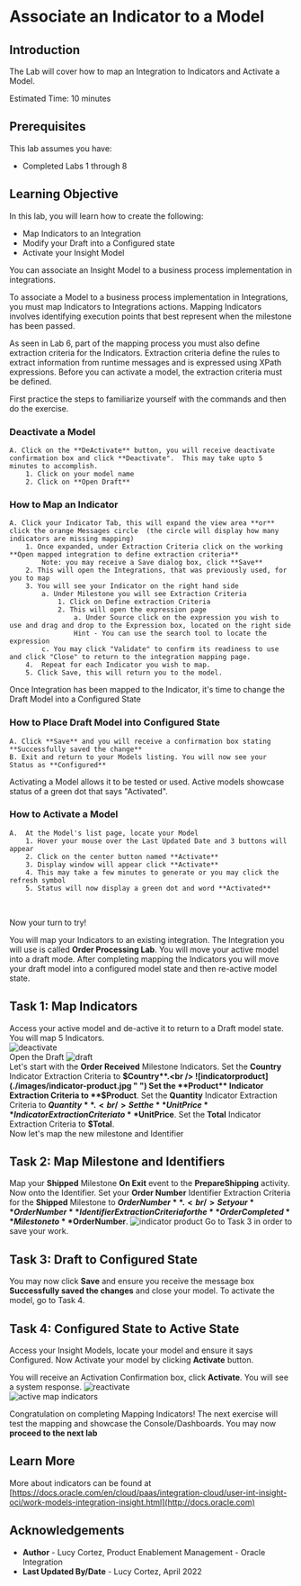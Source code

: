 # Associate an Indicator to a Model

## Introduction

The Lab will cover how to map an Integration to Indicators and Activate a Model.

Estimated Time: 10 minutes

## Prerequisites

This lab assumes you have:

- Completed Labs 1 through 8

## Learning Objective

In this lab, you will learn how to create the following:

- Map Indicators to an Integration
- Modify your Draft into a Configured state
- Activate your Insight Model

You can associate an Insight Model to a business process implementation in integrations.

To associate a Model to a business process implementation in Integrations, you must map Indicators to Integrations actions.  Mapping Indicators involves identifying execution points that best represent when the milestone has been passed.

As seen in Lab 6, part of the mapping process you must also define extraction criteria for the Indicators. Extraction criteria define the rules to extract information from runtime messages and is expressed using XPath expressions. Before you can activate a model, the extraction criteria must be defined.

First practice the steps to familiarize yourself with the commands and then do the exercise.

### Deactivate a Model

    A. Click on the **DeActivate** button, you will receive deactivate confirmation box and click **Deactivate".  This may take upto 5 minutes to accomplish. 
        1. Click on your model name
        2. Click on **Open Draft**

### How to Map an Indicator

    A. Click your Indicator Tab, this will expand the view area **or** click the orange Messages circle  (the circle will display how many indicators are missing mapping) 
        1. Once expanded, under Extraction Criteria click on the working **Open mapped integration to define extraction criteria**
            Note: you may receive a Save dialog box, click **Save**
        2. This will open the Integrations, that was previously used, for you to map 
        3. You will see your Indicator on the right hand side
            a. Under Milestone you will see Extraction Criteria
                1. Click on Define extraction Criteria
                2. This will open the expression page
                    a. Under Source click on the expression you wish to use and drag and drop to the Expression box, located on the right side 
                    Hint - You can use the search tool to locate the expression 
            c. You may click "Validate" to confirm its readiness to use and click "Close" to return to the integration mapping page.
        4.  Repeat for each Indicator you wish to map.
        5. Click Save, this will return you to the model.

Once Integration has been mapped to the Indicator, it's time to change the Draft Model into a Configured State <br />

### How to Place Draft Model into Configured State

    A. Click **Save** and you will receive a confirmation box stating **Successfully saved the change**
    B. Exit and return to your Models listing. You will now see your Status as **Configured**

Activating a Model allows it to be tested or used. Active models showcase status of a green dot that says "Activated". <br />

### How to Activate a Model

    A.  At the Model's list page, locate your Model
        1. Hover your mouse over the Last Updated Date and 3 buttons will appear
        2. Click on the center button named **Activate**
        3. Display window will appear click **Activate**
        4. This may take a few minutes to generate or you may click the refresh symbol
        5. Status will now display a green dot and word **Activated**

 <br />

Now your turn to try!

 You will map your Indicators to an existing integration. The Integration you will use is called **Order Processing Lab**. You will move your active model into a draft mode. After completing mapping the Indicators you will move your draft model into a configured model state and then re-active model state.

## Task 1: Map Indicators

Access your active model and de-active it to return to a Draft model state. You will map 5 Indicators.<br />
![deactivate](./images/deactivate.jpg " ") <br />
Open the Draft
![draft](./images/draft.jpg " ")  <br />
Let's start with the **Order Received** Milestone Indicators. Set the **Country** Indicator Extraction Criteria to **$Country**.<br />
![indicatorproduct](./images/indicator-product.jpg " ")
 Set the **Product** Indicator Extraction Criteria to **$Product**. Set the **Quantity** Indicator Extraction Criteria to **$Quantity**. <br />
Set the **UnitPrice** Indicator Extraction Criteria to **$UnitPrice**. Set the **Total** Indicator Extraction Criteria to **$Total**. <br />
Now let's map the new milestone and Identifier <br />

## Task 2: Map Milestone and Identifiers  

Map your **Shipped** Milestone **On Exit** event to the **PrepareShipping** activity. <br />
Now onto the Identifier. Set your **Order Number** Identifier Extraction Criteria for the **Shipped** Milestone to **$OrderNumber**.<br />
Set your **Order Number** Identifier Extraction Criteria for the **Order Completed** Milestone to **$OrderNumber**.
![indicator product](./images/shipped-milestone.jpg " ")
 Go to Task 3 in order to save your work.<br />

## Task 3: Draft to Configured State

You may now click **Save** and ensure you receive the message box **Successfully saved the changes** and close your model. To activate the model, go to Task 4.

## Task 4: Configured State to Active State

Access your Insight Models, locate your model and ensure it says Configured. Now Activate your model by clicking **Activate** button.

You will receive an Activation Confirmation box, click **Activate**. You will see a system response.
![reactivate](./images/reactivate.jpg " ")  <br />
![active map indicators](./images/activate-map-indicators.jpg " ")  <br />

Congratulation on completing Mapping Indicators! The next exercise will test the mapping and showcase the Console/Dashboards. You may now **proceed to the next lab**

## Learn More

More about indicators can be found at [https://docs.oracle.com/en/cloud/paas/integration-cloud/user-int-insight-oci/work-models-integration-insight.html](http://docs.oracle.com)

## Acknowledgements

- **Author** - Lucy Cortez, Product Enablement Management - Oracle Integration
- **Last Updated By/Date** - Lucy Cortez, April 2022
